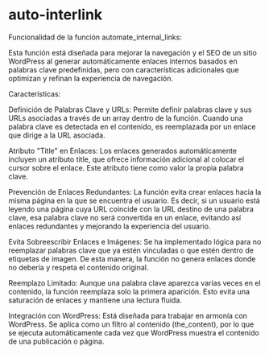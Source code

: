 # auto-interlink
Funcionalidad de la función automate_internal_links:

Esta función está diseñada para mejorar la navegación y el SEO de un sitio WordPress al generar automáticamente enlaces internos basados en palabras clave predefinidas, pero con características adicionales que optimizan y refinan la experiencia de navegación.

Características:

Definición de Palabras Clave y URLs: Permite definir palabras clave y sus URLs asociadas a través de un array dentro de la función. Cuando una palabra clave es detectada en el contenido, es reemplazada por un enlace que dirige a la URL asociada.

Atributo "Title" en Enlaces: Los enlaces generados automáticamente incluyen un atributo title, que ofrece información adicional al colocar el cursor sobre el enlace. Este atributo tiene como valor la propia palabra clave.

Prevención de Enlaces Redundantes: La función evita crear enlaces hacia la misma página en la que se encuentra el usuario. Es decir, si un usuario está leyendo una página cuya URL coincide con la URL destino de una palabra clave, esa palabra clave no será convertida en un enlace, evitando así enlaces redundantes y mejorando la experiencia del usuario.

Evita Sobreescribir Enlaces e Imágenes: Se ha implementado lógica para no reemplazar palabras clave que ya estén vinculadas o que estén dentro de etiquetas de imagen. De esta manera, la función no genera enlaces donde no debería y respeta el contenido original.

Reemplazo Limitado: Aunque una palabra clave aparezca varias veces en el contenido, la función reemplaza solo la primera aparición. Esto evita una saturación de enlaces y mantiene una lectura fluida.

Integración con WordPress: Está diseñada para trabajar en armonía con WordPress. Se aplica como un filtro al contenido (the_content), por lo que se ejecuta automáticamente cada vez que WordPress muestra el contenido de una publicación o página.
